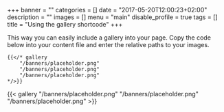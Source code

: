 +++
banner = ""
categories = []
date = "2017-05-20T12:00:23+02:00"
description = ""
images = []
menu = "main"
disable_profile = true
tags = []
title = "Using the gallery shortcode"
+++

This way you can easily include a gallery into your page. Copy the code below into your content file and enter the relative paths to your images.

<!--more-->


    {{</* gallery
        "/banners/placeholder.png"
        "/banners/placeholder.png"
        "/banners/placeholder.png"
    */>}}

<p></p>

{{< gallery "/banners/placeholder.png" "/banners/placeholder.png" "/banners/placeholder.png" >}}

